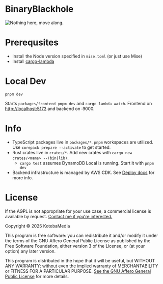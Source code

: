 # BinaryBlackhole

![Nothing here, move along.](https://media3.giphy.com/media/v1.Y2lkPTc5MGI3NjExNXRjZjh2ZDJ2NXEyZnMzbWtqNGE1YWw4Z2xqNXdkdmRlajZtcXZ3NCZlcD12MV9pbnRlcm5hbF9naWZfYnlfaWQmY3Q9Zw/3o84sF21zQYacFcl68/giphy.gif)

# Prerequsites

* Install the Node version specified in `mise.toml` (or just use Mise)
* Install [cargo-lambda](https://www.cargo-lambda.info/guide/installation.html)

# Local Dev

`pnpm dev`

Starts `packages/frontend pnpm dev` and `cargo lambda watch`.
Frontend on [http://localhost:5173](http://localhost:5173) and backend on :9000.

# Info

* TypeScript packages live in `packages/*`. `pnpm` workspaces are utilized. Use `corepack prepare --activate` to get started.
* Rust crates live in `crates/*`. Add new crates with `cargo new crates/<name> --(bin|lib)`.
    * `cargo test` assumes DynamoDB Local is running. Start it with `pnpm dev`
* Backend infrastructure is managed by AWS CDK. See [Deploy docs](./packages/cdk/README.md) for more info.

# License

If the AGPL is not appropriate for your use case, a commercial license is available by request. [Contact me if you're interested.](mailto:keita@kotobamedia.com)

Copyright © 2025 KotobaMedia

This program is free software: you can redistribute it and/or modify
it under the terms of the GNU Affero General Public License as published
by the Free Software Foundation, either version 3 of the License, or
(at your option) any later version.

This program is distributed in the hope that it will be useful,
but WITHOUT ANY WARRANTY; without even the implied warranty of
MERCHANTABILITY or FITNESS FOR A PARTICULAR PURPOSE.
[See the GNU Affero General Public License](./LICENSE) for more details.
